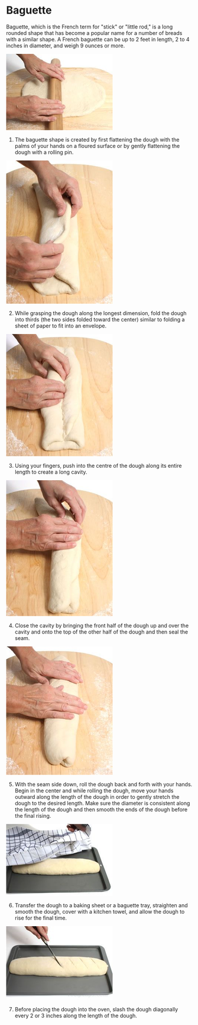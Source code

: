 # Baguette
Baguette, which is the French term for "stick" or "little rod," is a long rounded shape that has become a popular name for a number of breads with a similar shape. A French baguette can be up to 2 feet in length, 2 to 4 inches in diameter, and weigh 9 ounces or more.

![Step 1](resources/baguette-1.jpg)

1. The baguette shape is created by first flattening the dough with the palms of your hands on a floured surface or by gently flattening the dough with a rolling pin.

![Step 2](resources/baguette-2.jpg)

2. While grasping the dough along the longest dimension, fold the dough into thirds (the two sides folded toward the center) similar to folding a sheet of paper to fit into an envelope.

![Step 3](resources/baguette-3.jpg)

3. Using your fingers, push into the centre of the dough along its entire length to create a long cavity.

![Step 4](resources/baguette-4.jpg)

4. Close the cavity by bringing the front half of the dough up and over the cavity and onto the top of the other half of the dough and then seal the seam.

![Step 5](resources/baguette-5.jpg)

5. With the seam side down, roll the dough back and forth with your hands. Begin in the center and while rolling the dough, move your hands outward along the length of the dough in order to gently stretch the dough to the desired length. Make sure the diameter is consistent along the length of the dough and then smooth the ends of the dough before the final rising.

![Step 6](resources/baguette-6.jpg)

6. Transfer the dough to a baking sheet or a baguette tray, straighten and smooth the dough, cover with a kitchen towel, and allow the dough to rise for the final time.


![Step 7](resources/baguette-7.jpg)

7. Before placing the dough into the oven, slash the dough diagonally every 2 or 3 inches along the length of the dough.

